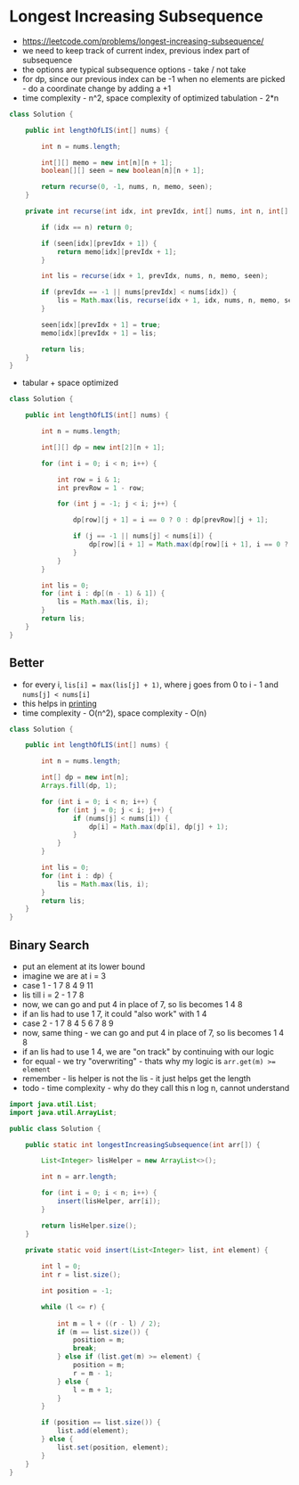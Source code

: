 # Longest Increasing Subsequence

- https://leetcode.com/problems/longest-increasing-subsequence/
- we need to keep track of current index, previous index part of subsequence
- the options are typical subsequence options - take / not take
- for dp, since our previous index can be -1 when no elements are picked - do a coordinate change by adding a +1
- time complexity - n^2, space complexity of optimized tabulation - 2*n

```java
class Solution {

    public int lengthOfLIS(int[] nums) {

        int n = nums.length;

        int[][] memo = new int[n][n + 1];
        boolean[][] seen = new boolean[n][n + 1];

        return recurse(0, -1, nums, n, memo, seen);
    }

    private int recurse(int idx, int prevIdx, int[] nums, int n, int[][] memo, boolean[][] seen) {

        if (idx == n) return 0;

        if (seen[idx][prevIdx + 1]) {
            return memo[idx][prevIdx + 1];
        }

        int lis = recurse(idx + 1, prevIdx, nums, n, memo, seen);

        if (prevIdx == -1 || nums[prevIdx] < nums[idx]) {
            lis = Math.max(lis, recurse(idx + 1, idx, nums, n, memo, seen) + 1);
        }

        seen[idx][prevIdx + 1] = true;
        memo[idx][prevIdx + 1] = lis;

        return lis;
    }
}
```

- tabular + space optimized

```java
class Solution {

    public int lengthOfLIS(int[] nums) {

        int n = nums.length;

        int[][] dp = new int[2][n + 1];

        for (int i = 0; i < n; i++) {

            int row = i & 1;
            int prevRow = 1 - row;

            for (int j = -1; j < i; j++) {

                dp[row][j + 1] = i == 0 ? 0 : dp[prevRow][j + 1];

                if (j == -1 || nums[j] < nums[i]) {
                    dp[row][i + 1] = Math.max(dp[row][i + 1], i == 0 ? 1 : dp[prevRow][j + 1] + 1);
                }
            }
        }

        int lis = 0;
        for (int i : dp[(n - 1) & 1]) {
            lis = Math.max(lis, i);
        }
        return lis;
    }
}
```

## Better

- for every i, `lis[i] = max(lis[j] + 1)`, where j goes from 0 to i - 1 and `nums[j] < nums[i]`
- this helps in [printing](./Printing%20Longest%20Increasing%20Subsequence.md)
- time complexity - O(n^2), space complexity - O(n)

```java
class Solution {

    public int lengthOfLIS(int[] nums) {

        int n = nums.length;

        int[] dp = new int[n];
        Arrays.fill(dp, 1);

        for (int i = 0; i < n; i++) {
            for (int j = 0; j < i; j++) {
                if (nums[j] < nums[i]) {
                    dp[i] = Math.max(dp[i], dp[j] + 1);
                }
            }
        }

        int lis = 0;
        for (int i : dp) {
            lis = Math.max(lis, i);
        }
        return lis;
    }
}
```

## Binary Search

- put an element at its lower bound
- imagine we are at i = 3
- case 1 - 1 7 8 4 9 11
- lis till i = 2 - 1 7 8
- now, we can go and put 4 in place of 7, so lis becomes 1 4 8
- if an lis had to use 1 7, it could "also work" with 1 4
- case 2 - 1 7 8 4 5 6 7 8 9
- now, same thing - we can go and put 4 in place of 7, so lis becomes 1 4 8
- if an lis had to use 1 4, we are "on track" by continuing with our logic
- for equal - we try "overwriting" - thats why my logic is `arr.get(m) >= element`
- remember - lis helper is not the lis - it just helps get the length
- todo - time complexity - why do they call this n log n, cannot understand

```java
import java.util.List;
import java.util.ArrayList;

public class Solution {

	public static int longestIncreasingSubsequence(int arr[]) {

		List<Integer> lisHelper = new ArrayList<>();

		int n = arr.length;

		for (int i = 0; i < n; i++) {
			insert(lisHelper, arr[i]);
		}

		return lisHelper.size();
	}

	private static void insert(List<Integer> list, int element) {
		
		int l = 0;
		int r = list.size();

		int position = -1;

		while (l <= r) {
			
			int m = l + ((r - l) / 2);
			if (m == list.size()) {
				position = m;
				break;
			} else if (list.get(m) >= element) {
				position = m;
				r = m - 1;
			} else {
				l = m + 1;
			}
		}

		if (position == list.size()) {
			list.add(element);
		} else {
			list.set(position, element);
		}
	}
}
```
